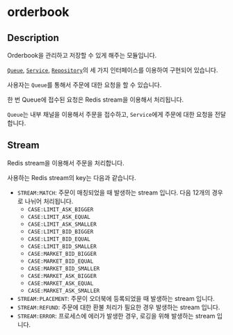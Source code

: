 # orderbook

## Description

Orderbook을 관리하고 저장할 수 있게 해주는 모듈입니다.

[`Queue`](interface.go), [`Service`](interface.go), [`Repository`](interface.go)의 세 가지 인터페이스를 이용하여 구현되어 있습니다.

사용자는 `Queue`를 통해서 주문에 대한 요청을 할 수 있습니다. 

한 번 Queue에 접수된 요청은 Redis stream을 이용해서 처리됩니다. 

`Queue`는 내부 채널을 이용해서 주문을 접수하고, `Service`에게 주문에 대한 요청을 전달합니다.

## Stream

Redis stream을 이용해서 주문을 처리합니다. 

사용하는 Redis stream의 key는 다음과 같습니다. 

- `STREAM:MATCH`: 주문이 매칭되었을 때 발생하는 stream 입니다. 다음 12개의 경우로 나뉘어 처리됩니다.
  - `CASE:LIMIT_ASK_BIGGER`
  - `CASE:LIMIT_ASK_EQUAL` 
  - `CASE:LIMIT_ASK_SMALLER` 
  - `CASE:LIMIT_BID_BIGGER` 
  - `CASE:LIMIT_BID_EQUAL` 
  - `CASE:LIMIT_BID_SMALLER` 
  - `CASE:MARKET_BID_BIGGER` 
  - `CASE:MARKET_BID_EQUAL` 
  - `CASE:MARKET_BID_SMALLER` 
  - `CASE:MARKET_ASK_BIGGER` 
  - `CASE:MARKET_ASK_EQUAL` 
  - `CASE:MARKET_ASK_SMALLER`
- `STREAM:PLACEMENT`: 주문이 오더북에 등록되었을 때 발생하는 stream 입니다.
- `STREAM:REFUND`: 주문에 대한 환불 처리가 필요한 경우 발생하는 stream 입니다.
- `STREAM:ERROR`: 프로세스에 에러가 발생한 경우, 로깅을 위해 발생하는 stream 입니다.
